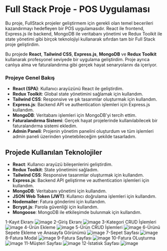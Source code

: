 # Full Stack Proje - POS Uygulaması

Bu proje, FullStack projeler geliştirmem için gerekli olan temel becerileri kazandırmayı hedefleyen bir POS uygulamasıdır. React ile frontend, Express.js ile backend, MongoDB ile veritabanı yönetimi ve Redux Toolkit ile state yönetimi gibi birçok teknolojiyi kullanarak sıfırdan tam bir Full Stack proje geliştirdim.

Bu projede **React**, **Tailwind CSS**, **Express.js**, **MongoDB** ve **Redux Toolkit** kullanarak profesyonel seviyede bir uygulama geliştirdim. Proje ayrıca canlıya alma ve faturalandırma gibi gerçek hayat senaryolarını da içeriyor.

### Projeye Genel Bakış

- **React (SPA)**: Kullanıcı arayüzünü React ile geliştirdim.
- **Redux Toolkit**: Global state yönetimini sağlamak için kullandım.
- **Tailwind CSS**: Responsive ve şık tasarımlar oluşturmak için kullandım.
- **Express.js**: Backend API ve authentication işlemleri için Express.js kullandım.
- **MongoDB**: Veritabanı işlemleri için MongoDB'yi tercih ettim.
- **Faturalandırma Sistemi**: Gerçek hayat projelerinde kullanılabilecek bir faturalandırma sistemi ekledim.
- **Admin Paneli**: Projenin yönetim panelini oluşturdum ve tüm işlemleri admin paneli üzerinden yönetebileceğim şekilde tasarladım.

## Projede Kullanılan Teknolojiler

- **React**: Kullanıcı arayüzü bileşenlerini geliştirdim.
- **Redux Toolkit**: State yönetimini sağladım.
- **Tailwind CSS**: Responsive tasarımlar oluşturmak için kullandım.
- **Express.js**: Backend API geliştirme ve authentication işlemleri için kullandım.
- **MongoDB**: Veritabanı yönetimi için kullandım.
- **JSON Web Token (JWT)**: Kullanıcı doğrulama işlemleri için kullandım.
- **Nodemailer**: Fatura gönderimi için kullandım.
- **Bcrypt.js**: Parola güvenliği için kullandım.
- **Mongoose**: MongoDB ile etkileşimde bulunmak için kullandım.


1-Kayıt Ekranı 
![image](https://github.com/user-attachments/assets/b54ec08e-4d56-4ddf-acee-9eb593bee43c)
2-Giriş Ekranı
![image](https://github.com/user-attachments/assets/a71897da-b0e3-4078-be68-14b190c9b705)
3-Kategori CRUD İşlemleri
![image](https://github.com/user-attachments/assets/6760216b-1542-4d05-99c8-497bb8183bfd)
4-Ürün Ekleme
![image](https://github.com/user-attachments/assets/b388e569-22a4-4c85-b137-c52116ef84b1)
5-Ürün CRUD İşlemleri
![image](https://github.com/user-attachments/assets/0d03b4ff-e4b8-4014-980f-e153ad088cfb)
6-Ürünü Sepete Ekleme ve Anasayfa Görünümü
![image](https://github.com/user-attachments/assets/c3e1d41b-9682-4d41-bde3-3abdee264e2e)
7-Sepet Sayfası
![image](https://github.com/user-attachments/assets/680280d8-581e-4170-b5a1-0728cde9cf55)
8-Fatura Modal 
![image](https://github.com/user-attachments/assets/3a8e288e-f371-4e10-8757-7c0a2eb634d4)
9-Fatura Sayfası
![image](https://github.com/user-attachments/assets/72f3ee03-62ef-439f-8deb-cf676b531940)
10-Fatura OLuşturma
![image](https://github.com/user-attachments/assets/3ff56236-89d7-40df-a6c9-96c00f8e4647)
11-Müşteri Sayfası
![image](https://github.com/user-attachments/assets/7d8e18a8-cde7-4ef3-b77d-f1e2eb60f0dc)
12-İstatisk Sayfası
![image](https://github.com/user-attachments/assets/dfcddab9-cd26-4413-a016-6e3fee97e25f)

